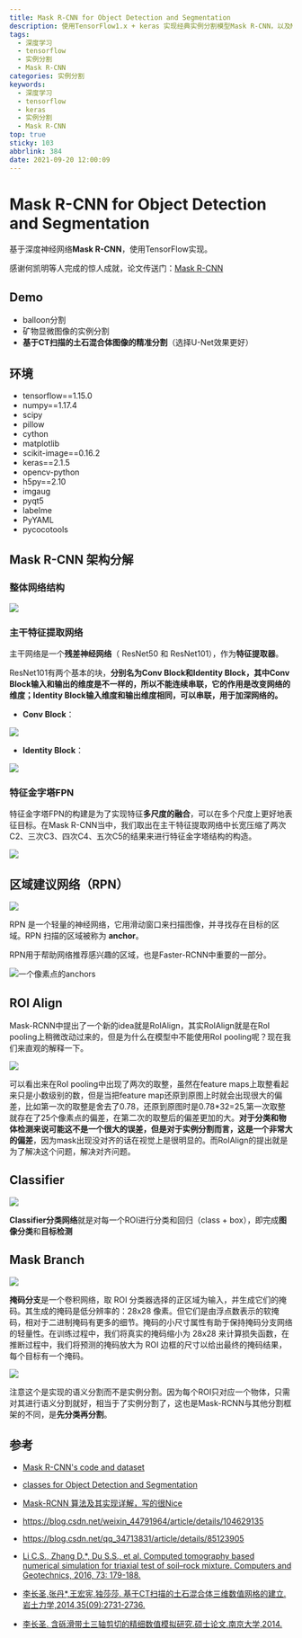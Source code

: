 ```yaml
---
title: Mask R-CNN for Object Detection and Segmentation
description: 使用TensorFlow1.x + keras 实现经典实例分割模型Mask R-CNN，以及Mask R-CNN 网络细节
tags:
  - 深度学习
  - tensorflow
  - 实例分割
  - Mask R-CNN
categories: 实例分割
keywords:
  - 深度学习
  - tensorflow
  - keras
  - 实例分割
  - Mask R-CNN
top: true
sticky: 103
abbrlink: 384
date: 2021-09-20 12:00:09
---
```


# Mask R-CNN for Object Detection and Segmentation

基于深度神经网络**Mask R-CNN**，使用TensorFlow实现。

感谢何凯明等人完成的惊人成就，论文传送门：[Mask R-CNN]( https://arxiv.org/abs/1703.06870)

## Demo

- balloon分割
- 矿物显微图像的实例分割
- **基于CT扫描的土石混合体图像的精准分割**（选择U-Net效果更好）

## 环境

- tensorflow==1.15.0
- numpy==1.17.4
- scipy
- pillow
- cython
- matplotlib
- scikit-image==0.16.2
- keras==2.1.5
- opencv-python
- h5py==2.10
- imgaug
- pyqt5
- labelme
- PyYAML
- pycocotools

## Mask R-CNN 架构分解

### 整体网络结构



![](https://img-blog.csdnimg.cn/20191209203926693.jpg?x-oss-process=image/watermark,type_ZmFuZ3poZW5naGVpdGk,shadow_10,text_aHR0cHM6Ly9ibG9nLmNzZG4ubmV0L3FxXzQwOTg2NDg2,size_16,color_FFFFFF,t_70)



### 主干特征提取网络

主干网络是一个**残差神经网络**（ ResNet50 和 ResNet101），作为**特征提取器**。

ResNet101有两个基本的块，**分别名为Conv Block和Identity Block，其中Conv Block输入和输出的维度是不一样的，所以不能连续串联，它的作用是改变网络的维度；Identity Block输入维度和输出维度相同，可以串联，用于加深网络的。**

- **Conv Block**：

![](https://img-blog.csdnimg.cn/20191113094201415.png#pic_center)

- **Identity Block**：

![](https://img-blog.csdnimg.cn/20191113094135752.png#pic_center)

### 特征金字塔FPN

特征金字塔FPN的构建是为了实现特征**多尺度的融合**，可以在多个尺度上更好地表征目标。在Mask R-CNN当中，我们取出在主干特征提取网络中长宽压缩了两次C2、三次C3、四次C4、五次C5的结果来进行特征金字塔结构的构造。

![](https://images2018.cnblogs.com/blog/1094671/201806/1094671-20180613171722047-500887726.png)

## 区域建议网络（RPN）

![](Mask-R-CNN.assets/20180315152110758.jpeg)

RPN 是一个轻量的神经网络，它用滑动窗口来扫描图像，并寻找存在目标的区域。RPN 扫描的区域被称为 **anchor**。

RPN用于帮助网络推荐感兴趣的区域，也是Faster-RCNN中重要的一部分。

![一个像素点的anchors](Mask-R-CNN.assets/20180315144828151.png)

## ROI  Align

Mask-RCNN中提出了一个新的idea就是RoIAlign，其实RoIAlign就是在RoI pooling上稍微改动过来的，但是为什么在模型中不能使用RoI pooling呢？现在我们来直观的解释一下。

![](Mask-R-CNN.assets/20180315155821363.png)

可以看出来在RoI pooling中出现了两次的取整，虽然在feature maps上取整看起来只是小数级别的数，但是当把feature map还原到原图上时就会出现很大的偏差，比如第一次的取整是舍去了0.78，还原到原图时是0.78*32=25,第一次取整就存在了25个像素点的偏差，在第二次的取整后的偏差更加的大。**对于分类和物体检测来说可能这不是一个很大的误差，但是对于实例分割而言，这是一个非常大的偏差**，因为mask出现没对齐的话在视觉上是很明显的。而RoIAlign的提出就是为了解决这个问题，解决对齐问题。

## Classifier

![](Mask-R-CNN.assets/classifier.jpg)

**Classifier分类网络**就是对每一个ROI进行分类和回归（class + box），即完成**图像分类**和**目标检测**

## Mask Branch

![](Mask-R-CNN.assets/FCN.jpg)



**掩码分支**是一个卷积网络，取 ROI 分类器选择的正区域为输入，并生成它们的掩码。其生成的掩码是低分辨率的：28x28 像素。但它们是由浮点数表示的软掩码，相对于二进制掩码有更多的细节。掩码的小尺寸属性有助于保持掩码分支网络的轻量性。在训练过程中，我们将真实的掩码缩小为 28x28 来计算损失函数，在推断过程中，我们将预测的掩码放大为 ROI 边框的尺寸以给出最终的掩码结果，每个目标有一个掩码。

![](Mask-R-CNN.assets/u=1609058238,2076054543&fm=173&app=25&f=JPEG.jpeg)

注意这个是实现的语义分割而不是实例分割。因为每个ROI只对应一个物体，只需对其进行语义分割就好，相当于了实例分割了，这也是Mask-RCNN与其他分割框架的不同，是**先分类再分割**。

## 参考

- [Mask R-CNN's code and dataset](https://github.com/matterport/Mask_RCNN)
- [ classes for Object Detection and Segmentation](https://github.com/JlexZhong/Ai-Learn/tree/master/%E7%89%A9%E4%BD%93%E6%A3%80%E6%B5%8B%E9%A1%B9%E7%9B%AE%E5%AE%9E%E6%88%98MaskRcnn)
- [Mask-RCNN 算法及其实现详解，写的很Nice](https://blog.csdn.net/remanented/article/details/79564045)
- https://blog.csdn.net/weixin_44791964/article/details/104629135
- https://blog.csdn.net/qq_34713831/article/details/85123905
- [Li C.S., Zhang D.*, Du S.S., et al. Computed tomography based numerical simulation for triaxial test of soil–rock mixture. Computers and Geotechnics, 2016, 73: 179-188.](https://www.sciencedirect.com/science/article/pii/S0266352X15002682)

- [李长圣,张丹*,王宏宪,独莎莎. 基于CT扫描的土石混合体三维数值网格的建立. 岩土力学,2014,35(09):2731-2736.](http://t.cn/E6kqIsW)
- [李长圣. 含砾滑带土三轴剪切的精细数值模拟研究.硕士论文.南京大学,2014.](http://t.cn/E6kqz7M)


